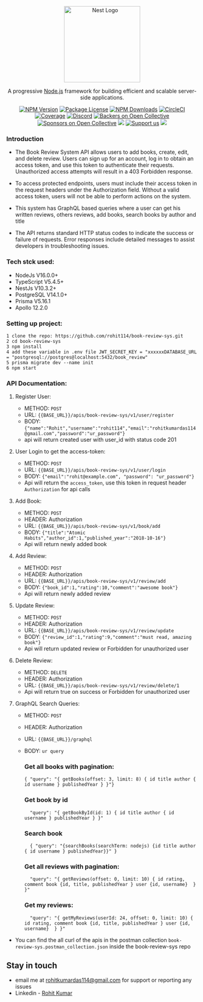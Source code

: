 <p align="center">
  <a href="http://nestjs.com/" target="blank"><img src="https://nestjs.com/img/logo-small.svg" width="200" alt="Nest Logo" /></a>
</p>

[circleci-image]: https://img.shields.io/circleci/build/github/nestjs/nest/master?token=abc123def456
[circleci-url]: https://circleci.com/gh/nestjs/nest

  <p align="center">A progressive <a href="http://nodejs.org" target="_blank">Node.js</a> framework for building efficient and scalable server-side applications.</p>
    <p align="center">
<a href="https://www.npmjs.com/~nestjscore" target="_blank"><img src="https://img.shields.io/npm/v/@nestjs/core.svg" alt="NPM Version" /></a>
<a href="https://www.npmjs.com/~nestjscore" target="_blank"><img src="https://img.shields.io/npm/l/@nestjs/core.svg" alt="Package License" /></a>
<a href="https://www.npmjs.com/~nestjscore" target="_blank"><img src="https://img.shields.io/npm/dm/@nestjs/common.svg" alt="NPM Downloads" /></a>
<a href="https://circleci.com/gh/nestjs/nest" target="_blank"><img src="https://img.shields.io/circleci/build/github/nestjs/nest/master" alt="CircleCI" /></a>
<a href="https://coveralls.io/github/nestjs/nest?branch=master" target="_blank"><img src="https://coveralls.io/repos/github/nestjs/nest/badge.svg?branch=master#9" alt="Coverage" /></a>
<a href="https://discord.gg/G7Qnnhy" target="_blank"><img src="https://img.shields.io/badge/discord-online-brightgreen.svg" alt="Discord"/></a>
<a href="https://opencollective.com/nest#backer" target="_blank"><img src="https://opencollective.com/nest/backers/badge.svg" alt="Backers on Open Collective" /></a>
<a href="https://opencollective.com/nest#sponsor" target="_blank"><img src="https://opencollective.com/nest/sponsors/badge.svg" alt="Sponsors on Open Collective" /></a>
  <a href="https://paypal.me/kamilmysliwiec" target="_blank"><img src="https://img.shields.io/badge/Donate-PayPal-ff3f59.svg"/></a>
    <a href="https://opencollective.com/nest#sponsor"  target="_blank"><img src="https://img.shields.io/badge/Support%20us-Open%20Collective-41B883.svg" alt="Support us"></a>
  <a href="https://twitter.com/nestframework" target="_blank"><img src="https://img.shields.io/twitter/follow/nestframework.svg?style=social&label=Follow"></a>
</p>
  <!--[![Backers on Open Collective](https://opencollective.com/nest/backers/badge.svg)](https://opencollective.com/nest#backer)
  [![Sponsors on Open Collective](https://opencollective.com/nest/sponsors/badge.svg)](https://opencollective.com/nest#sponsor)-->

### Introduction
* The Book Review System API allows users to add books, create, edit, and delete review. Users can sign up for an account, log in to obtain an access token, and use this token to authenticate their requests. Unauthorized access attempts will result in a 403 Forbidden response.

* To access protected endpoints, users must include their access token in the request headers under the Authorization field. Without a valid access token, users will not be able to perform actions on the system.

* This system has GraphQL based queries where a user can get his written reviews, others reviews,
add books, search books by author and title

* The API returns standard HTTP status codes to indicate the success or failure of requests. Error responses include detailed messages to assist developers in troubleshooting issues.

### Tech stck used:
* NodeJs V16.0.0+
* TypeScript V5.4.5+
* NestJs V10.3.2+
* PostgreSQL V14.1.0+
* Prisma V5.16.1
* Apollo 12.2.0

### Setting up project:
```
1 clone the repo: https://github.com/rohit114/book-review-sys.git
2 cd book-review-sys
3 npm install
4 add these variable in .env file JWT_SECRET_KEY = "xxxxxxDATABASE_URL = "postgresql://postgres@localhost:5432/book_review"
5 prisma migrate dev --name init
6 npm start

```

### API Documentation:

1. Register User:
    * METHOD: `POST`
    * URL: `{{BASE_URL}}/apis/book-review-sys/v1/user/register`
    * BODY: `{"name":"Rohit","username":"rohit114","email":"rohitkumardas114@gmail.com","password":"ur_password"}`
    * api will return created user with user_id with status code 201

2. User Login to get the access-token:
    * METHOD: `POST`
    * URL: `{{BASE_URL}}/apis/book-review-sys/v1/user/login`
    * BODY: `{"email":"rohit@example.com", "password": "ur_password"}`
    * Api will return the `access_token`, use this token in request header `Authorization` for api calls

3. Add Book:
    * METHOD: `POST`
    * HEADER: Authorization
    * URL: `{{BASE_URL}}/apis/book-review-sys/v1/book/add`
    * BODY: `{"title":"Atomic Habits","author_id":1,"published_year":"2018-10-16"}`
    * Api will return newly added book

4. Add Review:
    * METHOD: `POST`
    * HEADER: Authorization
    * URL: `{{BASE_URL}}/apis/book-review-sys/v1/review/add`
    * BODY: `{"book_id":1,"rating":10,"comment":"awesome book"}`
    * Api will return newly added review

5. Update Review:
    * METHOD: `POST`
    * HEADER: Authorization
    * URL: `{{BASE_URL}}/apis/book-review-sys/v1/review/update`
    * BODY: `{"review_id":1,"rating":9,"comment":"must read, amazing book"}`
    * Api will return updated review or Forbidden for unauthorized user

5. Delete Review:
    * METHOD: `DELETE`
    * HEADER: Authorization
    * URL: `{{BASE_URL}}/apis/book-review-sys/v1/review/delete/1`
    * Api will return true on success or Forbidden for unauthorized user

6. GraphQL Search Queries:
    * METHOD: `POST`
    * HEADER: Authorization
    * URL: `{{BASE_URL}}/graphql`
    * BODY: `ur query`
      ### Get all books with pagination:
      ```
      { "query": "{ getBooks(offset: 3, limit: 8) { id title author { id username } publishedYear } }"}
      ```

      ### Get book by id
      ```
        "query": "{ getBookById(id: 1) { id title author { id username } publishedYear } }"
      ```

      ### Search book
      ```
        { "query": "{searchBooks(searchTerm: nodejs) {id title author { id username } publishedYear}}" }
      ```

      ### Get all reviews with pagination:
      ```
        "query": "{ getReviews(offset: 0, limit: 10) { id rating, comment book {id, title, publishedYear } user {id, username}  } }"
      ```

      ### Get my reviews:
      ```
        "query": "{ getMyReviews(userId: 24, offset: 0, limit: 10) { id rating, comment book {id, title, publishedYear } user {id, username}  } }"
      ```


* You can find the all curl of the apis in the postman collection `book-review-sys.postman_collection.json` inside the book-review-sys repo

## Stay in touch
- email me at rohitkumardas114@gmail.com for support or reporting any issues
- Linkedin - [Rohit Kumar](https://www.linkedin.com/in/rohit-kumar-das/)
